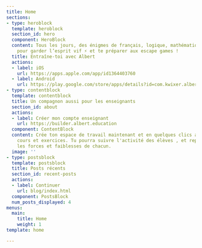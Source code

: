 ```yaml
---
title: Home
sections:
- type: heroblock
  template: heroblock
  section_id: hero
  component: HeroBlock
  content: Tous les jours, des énigmes de français, logique, mathématiques etc...
    pour garder l’esprit vif ⚡ et te préparer aux escape games !
  title: Entraîne-toi avec Albert
  actions:
  - label: iOS
    url: https://apps.apple.com/app/id1364403760
  - label: Android
    url: https://play.google.com/store/apps/details?id=com.kwixer.albert.challenge
- type: contentblock
  template: contentblock
  title: Un compagnon aussi pour les enseignants
  section_id: about
  actions:
  - label: Créer mon compte enseignant
    url: https://builder.albert.education
  component: ContentBlock
  content: Crée ton espace de travail maintenant et en quelques clics ajoute tes propres
    cours et exercices. Tu pourra suivre l'activité des élèves , et repérer facilement
    les forces et faiblesses de chacun.
  image: ''
- type: postsblock
  template: postsblock
  title: Posts récents
  section_id: recent-posts
  actions:
  - label: Continuer
    url: blog/index.html
  component: PostsBlock
  num_posts_displayed: 4
menus:
  main:
    title: Home
    weight: 1
template: home

---
```

